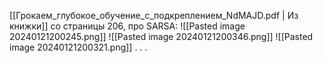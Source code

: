 [[Грокаем_глубокое_обучение_с_подкреплением_NdMAJD.pdf | Из книжки]] со страницы 206, про SARSA:
![[Pasted image 20240121200245.png]]
![[Pasted image 20240121200346.png]]
![[Pasted image 20240121200321.png]]
.
.
.

